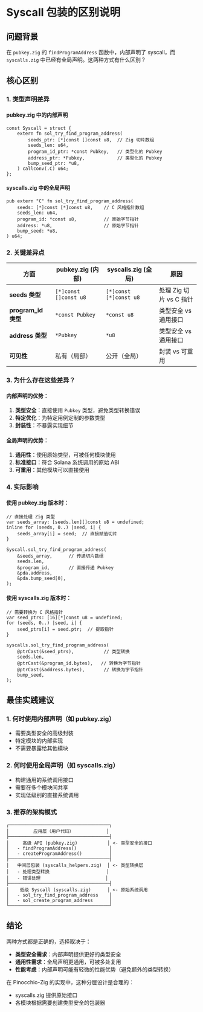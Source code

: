 # Syscall 包装的区别说明

## 问题背景

在 `pubkey.zig` 的 `findProgramAddress` 函数中，内部声明了 syscall，而 `syscalls.zig` 中已经有全局声明。这两种方式有什么区别？

## 核心区别

### 1. 类型声明差异

#### pubkey.zig 中的内部声明
```zig
const Syscall = struct {
    extern fn sol_try_find_program_address(
        seeds_ptr: [*]const []const u8,  // Zig 切片数组
        seeds_len: u64,
        program_id_ptr: *const Pubkey,   // 类型化的 Pubkey
        address_ptr: *Pubkey,            // 类型化的 Pubkey
        bump_seed_ptr: *u8,
    ) callconv(.C) u64;
};
```

#### syscalls.zig 中的全局声明
```zig
pub extern "C" fn sol_try_find_program_address(
    seeds: [*]const [*]const u8,    // C 风格指针数组
    seeds_len: u64,
    program_id: *const u8,          // 原始字节指针
    address: *u8,                   // 原始字节指针
    bump_seed: *u8,
) u64;
```

### 2. 关键差异点

| 方面 | pubkey.zig (内部) | syscalls.zig (全局) | 原因 |
|-----|------------------|-------------------|------|
| **seeds 类型** | `[*]const []const u8` | `[*]const [*]const u8` | 处理 Zig 切片 vs C 指针 |
| **program_id 类型** | `*const Pubkey` | `*const u8` | 类型安全 vs 通用接口 |
| **address 类型** | `*Pubkey` | `*u8` | 类型安全 vs 通用接口 |
| **可见性** | 私有（局部） | 公开（全局） | 封装 vs 可重用 |

### 3. 为什么存在这些差异？

#### 内部声明的优势：
1. **类型安全**：直接使用 `Pubkey` 类型，避免类型转换错误
2. **特定优化**：为特定用例定制的参数类型
3. **封装性**：不暴露实现细节

#### 全局声明的优势：
1. **通用性**：使用原始类型，可被任何模块使用
2. **标准接口**：符合 Solana 系统调用的原始 ABI
3. **可重用**：其他模块可以直接使用

### 4. 实际影响

#### 使用 pubkey.zig 版本时：
```zig
// 直接处理 Zig 类型
var seeds_array: [seeds.len][]const u8 = undefined;
inline for (seeds, 0..) |seed, i| {
    seeds_array[i] = seed;  // 直接赋值切片
}

Syscall.sol_try_find_program_address(
    &seeds_array,      // 传递切片数组
    seeds.len,
    &program_id,       // 直接传递 Pubkey
    &pda.address,
    &pda.bump_seed[0],
);
```

#### 使用 syscalls.zig 版本时：
```zig
// 需要转换为 C 风格指针
var seed_ptrs: [16][*]const u8 = undefined;
for (seeds, 0..) |seed, i| {
    seed_ptrs[i] = seed.ptr;  // 提取指针
}

syscalls.sol_try_find_program_address(
    @ptrCast(&seed_ptrs),           // 类型转换
    seeds.len,
    @ptrCast(&program_id.bytes),   // 转换为字节指针
    @ptrCast(&address.bytes),       // 转换为字节指针
    bump_seed,
);
```

## 最佳实践建议

### 1. 何时使用内部声明（如 pubkey.zig）
- 需要类型安全的高级封装
- 特定模块的内部实现
- 不需要暴露给其他模块

### 2. 何时使用全局声明（如 syscalls.zig）
- 构建通用的系统调用接口
- 需要在多个模块间共享
- 实现低级别的直接系统调用

### 3. 推荐的架构模式

```
┌─────────────────────────────────────┐
│         应用层（用户代码）            │
├─────────────────────────────────────┤
│     高级 API (pubkey.zig)           │ <- 类型安全的接口
│   - findProgramAddress()            │
│   - createProgramAddress()          │
├─────────────────────────────────────┤
│   中间层包装 (syscalls_helpers.zig)  │ <- 类型转换层
│   - 处理类型转换                     │
│   - 错误处理                        │
├─────────────────────────────────────┤
│    低级 Syscall (syscalls.zig)      │ <- 原始系统调用
│   - sol_try_find_program_address    │
│   - sol_create_program_address      │
└─────────────────────────────────────┘
```

## 结论

两种方式都是正确的，选择取决于：
- **类型安全需求**：内部声明提供更好的类型安全
- **通用性需求**：全局声明更通用，可被多处复用
- **性能考虑**：内部声明可能有轻微的性能优势（避免额外的类型转换）

在 Pinocchio-Zig 的实现中，这种分层设计是合理的：
- syscalls.zig 提供原始接口
- 各模块根据需要创建类型安全的包装器